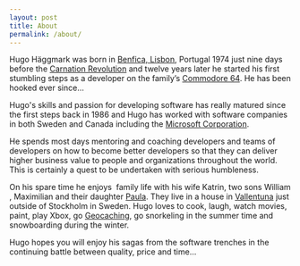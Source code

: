```yaml
---
layout: post
title: About
permalink: /about/
---
```


Hugo Häggmark was born in [Benfica, Lisbon](<http://en.wikipedia.org/wiki/Benfica_(Lisbon)> "Benfica, Lisbon"), Portugal 1974 just nine days before the [Carnation Revolution](http://en.wikipedia.org/wiki/Carnation_Revolution "Carnation Revolution") and twelve years later he started his first stumbling steps as a developer on the family’s [Commodore 64](http://en.wikipedia.org/wiki/Commodore_64 "Commodore 64"). He has been hooked ever since…

Hugo's skills and passion for developing software has really matured since the first steps back in 1986 and Hugo has worked with software companies in both Sweden and Canada including the [Microsoft Corporation](http://www.microsoft.com "Microsoft Corporation").

He spends most days mentoring and coaching developers and teams of developers on how to become better developers so that they can deliver higher business value to people and organizations throughout the world. This is certainly a quest to be undertaken with serious humbleness.

On his spare time he enjoys  family life with his wife Katrin, two sons William , Maximilian and their daughter [Paula](http://www.hugohaggmark.com/2015/05/19/say-hi-to-paula/). They live in a house in [Vallentuna](http://en.wikipedia.org/wiki/Vallentuna "Vallentuna") just outside of Stockholm in Sweden. Hugo loves to cook, laugh, watch movies, paint, play Xbox, go [Geocaching](https://www.geocaching.com/), go snorkeling in the summer time and snowboarding during the winter.

Hugo hopes you will enjoy his sagas from the software trenches in the continuing battle between quality, price and time…
